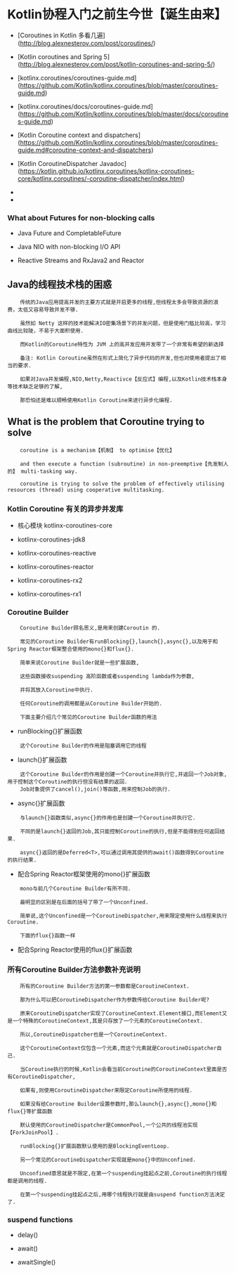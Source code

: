 #                                   Kotlin协程入门之前生今世【诞生由来】
*   [Coroutines in Kotlin 多看几遍] (http://blog.alexnesterov.com/post/coroutines/)

*   [Kotlin coroutines and Spring 5] (http://blog.alexnesterov.com/post/kotlin-coroutines-and-spring-5/)

*   [kotlinx.coroutines/coroutines-guide.md] (https://github.com/Kotlin/kotlinx.coroutines/blob/master/coroutines-guide.md)

*   [kotlinx.coroutines/docs/coroutines-guide.md] (https://github.com/Kotlin/kotlinx.coroutines/blob/master/docs/coroutines-guide.md)

*   [Kotlin Coroutine context and dispatchers] (https://github.com/Kotlin/kotlinx.coroutines/blob/master/coroutines-guide.md#coroutine-context-and-dispatchers)

*   [Kotlin CoroutineDispatcher Javadoc] (https://kotlin.github.io/kotlinx.coroutines/kotlinx-coroutines-core/kotlinx.coroutines/-coroutine-dispatcher/index.html)
*
*

### What about Futures for non-blocking calls

* Java Future and CompletableFuture

* Java NIO with non-blocking I/O API

* Reactive Streams and RxJava2 and Reactor

##  Java的线程技术栈的困惑
```
    传统的Java应用提高并发的主要方式就是开启更多的线程,但线程太多会导致资源的浪费，太低又容易导致并发不够.

    虽然如 Netty 这样的技术能解决IO密集场景下的并发问题，但是使用门槛比较高，学习曲线比较陡，不易于大面积使用.

    而Kotlin的Coroutine特性为 JVM 上的高并发应用开发带了一个非常有希望的新选择

    备注: Kotlin Coroutine虽然在形式上简化了异步代码的开发,但也对使用者提出了相当的要求.

    如果对Java并发编程,NIO,Netty,Reactivce【反应式】编程,以及Kotlin技术栈本身等技术缺乏足够的了解,

    那恐怕还是难以顺畅使用Kotlin Coroutine来进行异步化编程.
```

##  What is the problem that Coroutine trying to solve

```
    coroutine is a mechanism【机制】 to optimise【优化】

    and then execute a function (subroutine) in non-preemptive【先发制人的】 multi-tasking way.

    coroutine is trying to solve the problem of effectively utilising resources (thread) using cooperative multitasking.

```


### Kotlin Coroutine 有关的异步并发库

*   核心模块 kotlinx-coroutines-core

*   kotlinx-coroutines-jdk8

*   kotlinx-coroutines-reactive

*   kotlinx-coroutines-reactor

*   kotlinx-coroutines-rx2

*   kotlinx-coroutines-rx1

### Coroutine Builder

```
    Coroutine Builder顾名思义,是用来创建Coroutin 的.

    常见的Coroutine Builder有runBlocking{},launch{},async{},以及用于和Spring Reactor框架整合使用的mono{}和flux{}.

    简单来说Coroutine Builder就是一些扩展函数,

    这些函数接收suspending 高阶函数或者suspending lambda作为参数,

    并将其放入Coroutine中执行.

    任何Coroutine的调用都是从Coroutine Builder开始的.

    下面主要介绍几个常见的Coroutine Builder函数的用法

```

*   runBlocking{}扩展函数

```
    这个Coroutine Builder的作用是阻塞调用它的线程
```

*   launch{}扩展函数

```
    这个Coroutine Builder的作用是创建一个Coroutine并执行它,并返回一个Job对象,用于控制这个Coroutine的执行但没有结果的返回.
    Job对象提供了cancel(),join()等函数,用来控制Job的执行.
```

*   async{}扩展函数

```
    与launch{}函数类似,async{}的作用也是创建一个Coroutine并执行它.

    不同的是launch{}返回的Job,其只能控制Coroutine的执行,但是不能得到任何返回结果.

    async{}返回的是Deferred<T>,可以通过调用其提供的await()函数得到Coroutine的执行结果.

```

*   配合Spring Reactor框架使用的mono{}扩展函数

```
    mono与前几个Coroutine Builder有所不同.

    最明显的区别是在后面的括号了带了一个Unconfined.

    简单说,这个Unconfined是一个CoroutineDispatcher,用来限定使用什么线程来执行Coroutine.

    下面的flux{}函数一样
```

*   配合Spring Reactor使用的flux{}扩展函数


### 所有Coroutine Builder方法参数补充说明

```
    所有的Coroutine Builder方法的第一参数都是CoroutineContext.

    那为什么可以把CoroutineDispatcher作为参数传给Coroutine Builder呢?

    原来CoroutineDispatcher实现了CoroutineContext.Element接口,而Element又是一个特殊的CoroutineContext,其是只存放了一个元素的CoroutineContext.

    所以,CoroutineDispatcher也是一个CoroutineContext.

    这个CoroutineContext仅包含一个元素,而这个元素就是CoroutineDispatcher自己.

    当Coroutine执行的时候,Kotlin会看当前Coroutine的CoroutineContext里面是否有CoroutineDispatcher,

    如果有,则使用CoroutineDispatcher来限定Coroutine所使用的线程.

    如果没有给Coroutine Builder设置参数时,那么launch{},async{},mono{}和flux{}等扩展函数

    默认使用的CoroutineDispatcher是CommonPool,一个公共的线程池实现【ForkJoinPool】.

    runBlocking{}扩展函数默认使用的是BlockingEventLoop.

    另一个常见的CoroutineDispatcher实现就是mono{}中的Unconfined.

    Unconfined意思就是不限定,在第一个suspending挂起点之前,Coroutine的执行线程都是调用的线程.

    在第一个suspending挂起点之后,用哪个线程执行就是由suspend function方法决定了.

```

### suspend functions

*   delay()

*   await()

*   awaitSingle()






